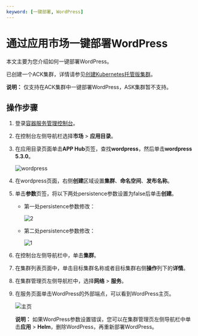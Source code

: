 ```yaml
---
keyword: [一键部署, WordPress]
---
```


# 通过应用市场一键部署WordPress

本文主要为您介绍如何一键部署WordPress。

已创建一个ACK集群，详情请参见[创建Kubernetes托管版集群](/cn.zh-CN/Kubernetes集群用户指南/集群/创建集群/创建Kubernetes托管版集群.md)。

**说明：** 仅支持在ACK集群中一键部署WordPress，ASK集群暂不支持。

## 操作步骤

1.  登录[容器服务管理控制台](https://cs.console.aliyun.com)。

2.  在控制台左侧导航栏选择**市场** \> **应用目录**。

3.  在应用目录页面单击**APP Hub**页签，查找**wordpress**，然后单击**wordpress 5.3.0**。

    ![wordpress](https://static-aliyun-doc.oss-accelerate.aliyuncs.com/assets/img/zh-CN/5010346261/p142677.png)

4.  在wordpress页面，右侧**创建**区域设置**集群**、**命名空间**、**发布名称**。

5.  单击**参数**页签，将以下两处persistence参数设置为false后单击**创建**。

    -   第一处persistence参数修改：

        ![2](https://static-aliyun-doc.oss-accelerate.aliyuncs.com/assets/img/zh-CN/0466459951/p142060.png)

    -   第二处persistence参数修改：

        ![1](https://static-aliyun-doc.oss-accelerate.aliyuncs.com/assets/img/zh-CN/0466459951/p142059.png)

6.  在控制台左侧导航栏中，单击**集群**。

7.  在集群列表页面中，单击目标集群名称或者目标集群右侧**操作**列下的**详情**。

8.  在集群管理页左侧导航栏中，选择**网络** \> **服务**。

9.  在服务页面单击WordPress的外部端点，可以看到WordPress主页。

    ![主页](https://static-aliyun-doc.oss-accelerate.aliyuncs.com/assets/img/zh-CN/7571346261/p142679.png)

    **说明：** 如果WordPress参数设置错误，您可以在集群管理页左侧导航栏中单击**应用** \> **Helm**，删除WordPress，再重新部署WordPress。


